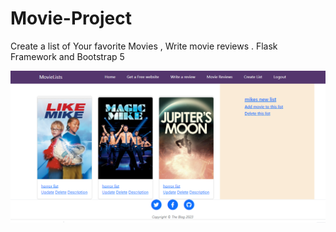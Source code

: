 # Movie-Project
Create a list of Your favorite Movies , Write movie reviews . Flask Framework and Bootstrap 5 

![alt text](https://github.com/Kimulu/Movie-Project/blob/master/static/images/movie-project.png?raw=true)
